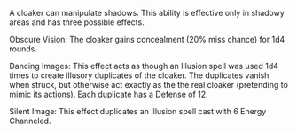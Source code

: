 A cloaker can manipulate shadows. This ability is effective only in shadowy areas and has three possible effects.

Obscure Vision: The cloaker gains concealment (20% miss chance) for 1d4 rounds.

Dancing Images: This effect acts as though an Illusion spell was used 1d4 times to create illusory duplicates of the cloaker. The duplicates vanish when struck, but otherwise act exactly as the the real cloaker (pretending to mimic its actions). Each duplicate has a Defense of 12.

Silent Image: This effect duplicates an Illusion spell cast with 6 Energy Channeled.